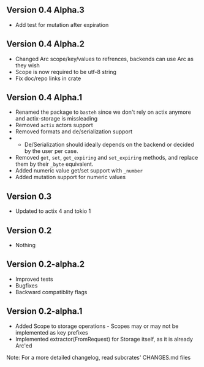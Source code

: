 ## Version 0.4 Alpha.3
- Add test for mutation after expiration

## Version 0.4 Alpha.2
- Changed Arc scope/key/values to refrences, backends can use Arc as they wish
- Scope is now required to be utf-8 string
- Fix doc/repo links in crate

## Version 0.4 Alpha.1
- Renamed the package to `basteh` since we don't rely on actix anymore and actix-storage is missleading
- Removed `actix` actors support
- Removed formats and de/serialization support
- - De/Serialization should ideally depends on the backend or decided by the user per case.
- Removed `get`, `set`, `get_expiring` and `set_expiring` methods, and replace them by their `_byte` equivalent.
- Added numeric value get/set support with `_number`
- Added mutation support for numeric values

## Version 0.3
- Updated to actix 4 and tokio 1

## Version 0.2
- Nothing

## Version 0.2-alpha.2
- Improved tests
- Bugfixes
- Backward compatiblity flags

## Version 0.2-alpha.1
- Added Scope to storage operations - Scopes may or may not be implemented as key prefixes
- Implemented extractor(FromRequest) for Storage itself, as it is already Arc'ed

Note: For a more detailed changelog, read subcrates' CHANGES.md files
